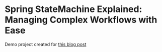 # Spring StateMachine Explained: Managing Complex Workflows with Ease

Demo project created for [this blog post](https://medium.com/@ibrahimgunduz34/spring-statemachine-explained-managing-complex-workflows-with-ease-ccec9363e6ff)